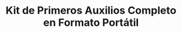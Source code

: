 ---
title: "Kit de Primeros Auxilios Completo en Formato Portátil"
description: "Botiquín Morral para Brigadista"
line: "Línea de primeros auxilios"
main:
  id: 204
  content: |
    Presentamos nuestro **Botiquín Morral para Brigadista** – la solución ideal para la atención rápida y eficiente en cualquier emergencia. Parte esencial de nuestra **Línea de Primeros Auxilios**, este morral de lona resistente viene completamente dotado con insumos de alta calidad, diseñado para la movilidad y respuesta ágil de brigadistas y personal capacitado.

  imgCard: "@/images/products/b-04.avif"
  imgMain: "@/images/products/b-04.avif"
  imgAlt: "Botiquín morral de primeros auxilios para brigadistas"
tabs:
  - id: "tabs-with-card-item-1"
    dataTab: "#tabs-with-card-1"
    title: "Descripción General"
  - id: "tabs-with-card-item-2"
    dataTab: "#tabs-with-card-2"
    title: "Dotación y Especificaciones"
  - id: "tabs-with-card-item-3"
    dataTab: "#tabs-with-card-3"
    title: "Ventajas y Aplicaciones"
longDescription:
  title: "Movilidad y Eficiencia en Cada Emergencia"
  subTitle: |
    El Botiquín Morral para Brigadista de Extintores del Risaralda es el equipo indispensable para brigadas de emergencia, eventos masivos, industrias y zonas remotas. Su diseño tipo morral permite al personal de primeros auxilios tener las manos libres, mientras que su completa dotación asegura que tendrán las herramientas necesarias para actuar con profesionalismo ante cualquier situación.
  btnTitle: "Solicita tu Botiquín para Brigadistas"
  btnURL: "#"
descriptionList:
  - title: "Diseño Tipo Morral"
    subTitle: "Permite un transporte cómodo y seguro, dejando las manos libres para otras tareas críticas en una emergencia."
  - title: "Material Resistente"
    subTitle: "Fabricado en lona de alta durabilidad, resistente al desgarro y al agua (o con tratamiento para ello), ideal para uso en exteriores y entornos exigentes."
  - title: "Dotación Completa"
    subTitle: "Incluye una selección estandarizada y completa de insumos de primeros auxilios esenciales para atender diversas lesiones y situaciones."
specificationsLeft:
  - title: "Material del Morral"
    subTitle: "Lona de alta resistencia (ej. 600D, 900D Nylon) con cierres reforzados."
  - title: "Dimensiones"
    subTitle: "X cm de alto x X cm de ancho x X cm de profundidad (ej. 45x30x20 cm), con múltiples compartimentos."
  - title: "Dotación Incluida"
    subTitle: |
      - Apósito No Adherente (varios tamaños)
      - Vendas Elásticas y de Gasa
      - Esparadrapo Hipoalergénico
      - Antisépticos (ej. Clorhexidina, alcohol)
      - Guantes Desechables (varios pares)
      - Tijeras de Trauma
      - Pinzas
      - Bajalenguas
      - Manta Térmica de Emergencia
      - Bolsas de Residuos Biológicos
      - Mascarilla RCP
      - Gafas de Protección
      - Linterna (opcional, si viene incluida)
      - Manual Básico de Primeros Auxilios
      - **(Añade aquí cualquier otro insumo específico que incluya tu dotación)**
  - title: "Reflectividad"
    subTitle: "Bandas reflectivas de alta visibilidad para uso en condiciones de baja luz."
tableData:
  - feature: ["Especificación", "Valor"]
    description:
      - ["Tipo de Estuche", "Morral / Mochila"]
      - ["Material Exterior", "Lona de alta resistencia"]
      - ["Dimensiones (cm)", "Variable (ej. 45x30x20)"]
      - ["Peso (vacío/dotado)", "Variable (ej. 1 kg vacío / 3-5 kg dotado)"]
      - ["Cumple Normativa", "Resolución 0705 de 2007 (Ministerio de Protección Social de Colombia) / Otras normativas"]
blueprints:
  first: "@/images/products/b-04.avif"
  second: "@/images/products/b-04.avif"
---